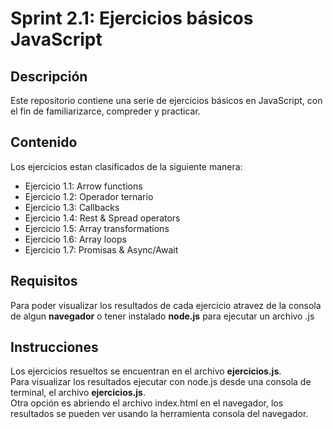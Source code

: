 # Sprint 2.1: Ejercicios básicos JavaScript
## Descripción 
Este repositorio contiene una serie de ejercicios básicos en JavaScript, con el fin de familiarizarce, compreder y practicar.

## Contenido  
Los ejercicios estan clasificados de la siguiente manera:  
* Ejercicio 1.1: Arrow functions
* Ejercicio 1.2: Operador ternario
* Ejercicio 1.3: Callbacks
* Ejercicio 1.4: Rest & Spread operators
* Ejercicio 1.5: Array transformations
* Ejercicio 1.6: Array loops
* Ejercicio 1.7: Promisas & Async/Await

## Requisitos
Para poder visualizar los resultados de cada ejercicio atravez de la consola de algun **navegador** o tener instalado **node.js** para ejecutar un archivo .js

## Instrucciones
Los ejercicios resueltos se encuentran en el archivo **ejercicios.js**.    
Para visualizar los resultados ejecutar con node.js desde una consola de terminal, el archivo **ejercicios.js**.  
Otra opción es abriendo el archivo index.html en el navegador, los resultados se pueden ver usando la herramienta consola del navegador.   

